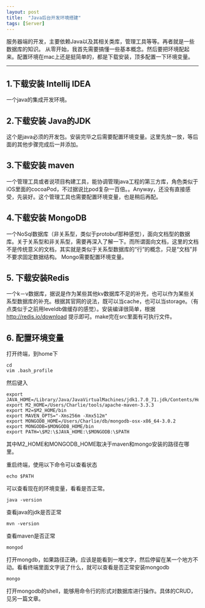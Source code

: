 ```yaml
---
layout: post
title:  "Java后台开发环境搭建"
tags: [Server]
---
```


服务器端的开发，主要依赖Java以及其相关类库，管理工具等等。再者就是一些数据库的知识。
从零开始，我首先需要搞懂一些基本概念。然后要把环境配起来。配置环境在mac上还是挺简单的，都是下载安装，顶多配置一下环境变量。

-------------------------------------------
## 1.下载安装 Intellij IDEA
 一个java的集成开发环境。
## 2.下载安装 Java的JDK
这个是java必须的开发包。安装完毕之后需要配置环境变量。这里先放一放，等后面的其他步骤完成后一并添加。
## 3.下载安装 maven
一个管理工具或者说项目构建工具，能协调管理java工程的第三方库，角色类似于iOS里面的cocoaPod，不过据说比pod复杂一百倍。。Anyway，还没有直接感受，先装好。这个管理工具也需要配置环境变量，也是稍后再配。
## 4.下载安装 MongoDB
一个NoSql数据库（非关系型，类似于protobuf那种感觉），面向文档型的数据库。关于关系型和非关系型，需要再深入了解一下。而所谓面向文档，这里的文档不是传统意义的文档，其实就是类似于关系型数据库的“行”的概念，只是“文档”并不要求固定数据结构。 Mongo需要配置环境变量。
## 5. 下载安装Redis
一个k－v数据库，据说是作为某些其他kv数据库不足的补充，也可以作为某些关系型数据库的补充。根据其官网的说法，既可以当cache，也可以当storage。（有点类似于之前用leveldb做缓存的感觉）。安装编译很简单，根据 http://redis.io/download 提示即可。make完在src里面有可执行文件。
## 6. 配置环境变量
打开终端，到home下

```
cd
vim .bash_profile
```

然后键入

```
export JAVA_HOME=/Library/Java/JavaVirtualMachines/jdk1.7.0_71.jdk/Contents/Home
export M2_HOME=/Users/Charlie/tools/apache-maven-3.3.3
export M2=$M2_HOME/bin
export MAVEN_OPTS="-Xms256m -Xmx512m"
export MONGODB_HOME=/Users/Charlie/db/mongodb-osx-x86_64-3.0.2
export MONGODB=$MONGODB_HOME/bin
export PATH=\$M2:\$JAVA_HOME:\$MONGODB:\$PATH
```
其中M2_HOME和MONGODB_HOME取决于maven和mongo安装的路径在哪里。

重启终端，使用以下命令可以查看状态

```
echo $PATH
```
可以查看现在的环境变量，看看是否正常。

```
java -version
```
查看java的jdk是否正常

```
mvn -version
```
查看maven是否正常

```
mongod
```
打开mongdb，如果路径正确，应该是能看到一堆文字，然后停留在某一个地方不动。看看终端里面文字说了什么，就可以查看是否正常安装mongodb

```
mongo
```
打开mongodb的shell，能够用命令行的形式对数据库进行操作。具体的CRUD，见另一篇文章。
